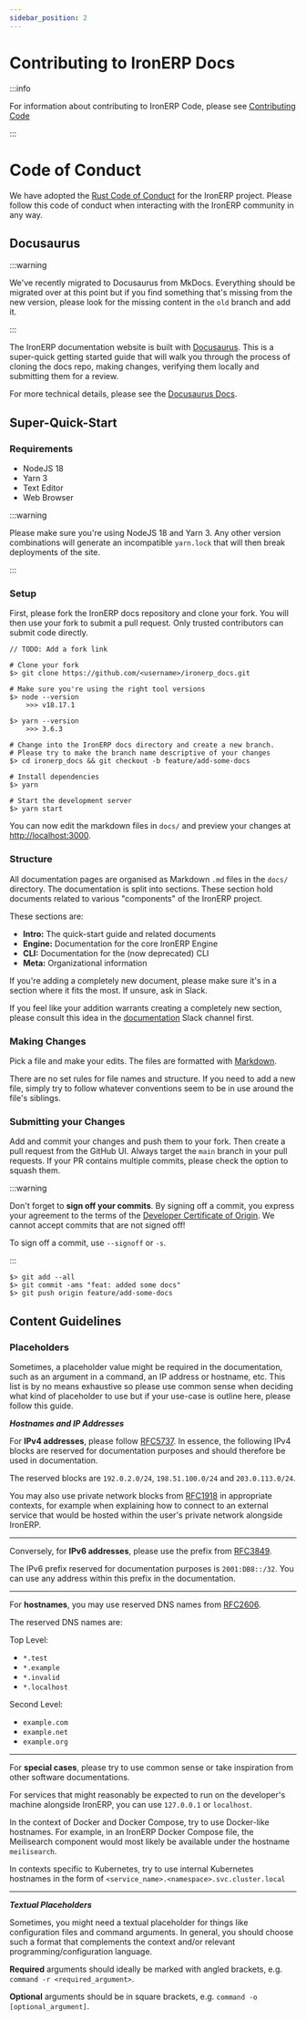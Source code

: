 ```yaml
---
sidebar_position: 2
---
```


# Contributing to IronERP Docs

:::info

For information about contributing to IronERP Code, please see
[Contributing Code](/docs/engine/contributing)

:::

# Code of Conduct

We have adopted the [Rust Code of Conduct](https://www.rust-lang.org/policies/code-of-conduct)
for the IronERP project. Please follow this code of conduct when interacting with the
IronERP community in any way.

## Docusaurus

:::warning

We've recently migrated to Docusaurus from MkDocs. Everything should be migrated
over at this point but if you find something that's missing from the new version,
please look for the missing content in the `old` branch and add it.

:::

The IronERP documentation website is built with [Docusaurus](https://docusaurus.io/).
This is a super-quick getting started guide that will walk you through the process
of cloning the docs repo, making changes, verifying them locally and submitting
them for a review.

For more technical details, please see the [Docusaurus Docs](https://docusaurus.io/docs).

## Super-Quick-Start

### Requirements

 - NodeJS 18
 - Yarn 3
 - Text Editor
 - Web Browser

:::warning

Please make sure you're using NodeJS 18 and Yarn 3. Any other version combinations
will generate an incompatible `yarn.lock` that will then break deployments of
the site.

:::

### Setup

First, please fork the IronERP docs repository and clone your fork. You will
then use your fork to submit a pull request. Only trusted contributors can
submit code directly.

`// TODO: Add a fork link`

```shell
# Clone your fork
$> git clone https://github.com/<username>/ironerp_docs.git

# Make sure you're using the right tool versions
$> node --version
    >>> v18.17.1

$> yarn --version
    >>> 3.6.3

# Change into the IronERP docs directory and create a new branch.
# Please try to make the branch name descriptive of your changes
$> cd ironerp_docs && git checkout -b feature/add-some-docs

# Install dependencies
$> yarn

# Start the development server
$> yarn start
```

You can now edit the markdown files in `docs/` and preview your changes at
[http://localhost:3000](http://localhost:3000).

### Structure

All documentation pages are organised as Markdown `.md` files in the `docs/`
directory. The documentation is split into sections. These section hold 
documents related to various "components" of the IronERP project.

These sections are:
  - **Intro:** The quick-start guide and related documents
  - **Engine:** Documentation for the core IronERP Engine
  - **CLI:** Documentation for the (now deprecated) CLI
  - **Meta:** Organizational information

If you're adding a completely new document, please make sure it's in a section
where it fits the most. If unsure, ask in Slack.

If you feel like your addition warrants creating a completely new section, please
consult this idea in the 
<a href="https://ironerpcommunity.slack.com/archives/C07UUQP8LMP" class="slack-channel">documentation</a>
Slack channel first.

### Making Changes

Pick a file and make your edits. The files are formatted with 
[Markdown](https://www.markdownguide.org/basic-syntax/).

There are no set rules for file names and structure. If you need to add a new file,
simply try to follow whatever conventions seem to be in use around the file's
siblings.

### Submitting your Changes

Add and commit your changes and push them to your fork. Then create a pull request
from the GitHub UI. Always target the `main` branch in your pull requests. If
your PR contains multiple commits, please check the option to squash them.

:::warning

Don't forget to **sign off your commits**. By signing off a commit, you express
your agreement to the terms of the 
[Developer Certificate of Origin](https://developercertificate.org/). We cannot
accept commits that are not signed off!

To sign off a commit, use `--signoff` or `-s`.

:::

```shell
$> git add --all
$> git commit -ams "feat: added some docs"
$> git push origin feature/add-some-docs
```

## Content Guidelines

### Placeholders

Sometimes, a placeholder value might be required in the documentation, such as an argument
in a command, an IP address or hostname, etc. This list is by no means exhaustive so please
use common sense when deciding what kind of placeholder to use but if your use-case is
outline here, please follow this guide.

***Hostnames and IP Addresses***

For **IPv4 addresses**, please follow [RFC5737](https://www.rfc-editor.org/rfc/rfc5737). In essence,
the following IPv4 blocks are reserved for documentation purposes and should therefore be used
in documentation.

The reserved blocks are `192.0.2.0/24`, `198.51.100.0/24` and `203.0.113.0/24`.

You may also use private network blocks from [RFC1918](https://www.rfc-editor.org/rfc/rfc1918)
in appropriate contexts, for example when explaining how to connect to an external service that
would be hosted within the user's private network alongside IronERP.

---

Conversely, for **IPv6 addresses**, please use the prefix from [RFC3849](https://www.rfc-editor.org/rfc/rfc3849).

The IPv6 prefix reserved for documentation purposes is `2001:DB8::/32`. You can use any address
within this prefix in the documentation.

---

For **hostnames**, you may use reserved DNS names from [RFC2606](https://www.rfc-editor.org/rfc/rfc2606).

The reserved DNS names are:

Top Level:

  - `*.test`
  - `*.example`
  - `*.invalid`
  - `*.localhost`

Second Level:

  - `example.com`
  - `example.net`
  - `example.org`

---

For **special cases**, please try to use common sense or take inspiration from other software
documentations.

For services that might reasonably be expected to run on the developer's machine alongside IronERP,
you can use `127.0.0.1` or `localhost`.

In the context of Docker and Docker Compose, try to use Docker-like hostnames. For example, in an
IronERP Docker Compose file, the Meilisearch component would most likely be available under the
hostname `meilisearch`.

In contexts specific to Kubernetes, try to use internal Kubernetes hostnames in the form of
`<service_name>.<namespace>.svc.cluster.local`

---

***Textual Placeholders***

Sometimes, you might need a textual placeholder for things like configuration files and
command arguments. In general, you should choose such a format that complements the context
and/or relevant programming/configuration language.

**Required** arguments should ideally be marked with angled brackets, e.g.  `command -r <required_argument>`.

**Optional** arguments should be in square brackets, e.g. `command -o [optional_argument]`.